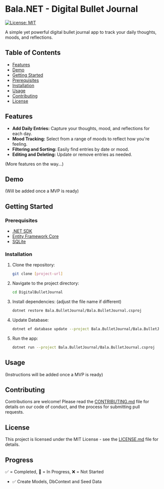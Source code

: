 # Bala.NET - Digital Bullet Journal

[![License: MIT](https://img.shields.io/badge/License-MIT-yellow.svg)](https://opensource.org/licenses/MIT)

A simple yet powerful digital bullet journal app to track your daily thoughts, moods, and reflections.

## Table of Contents

- [Features](#features)
- [Demo](#demo)
- [Getting Started](#getting-started)
- [Prerequisites](#prerequisites)
- [Installation](#installation)
- [Usage](#usage)
- [Contributing](#contributing)
- [License](#license)

## Features

- **Add Daily Entries:** Capture your thoughts, mood, and reflections for each day.
- **Mood Tracking:** Select from a range of moods to reflect how you're feeling.
- **Filtering and Sorting:** Easily find entries by date or mood.
- **Editing and Deleting:** Update or remove entries as needed.

(More features on the way...)

## Demo

(Will be added once a MVP is ready)

## Getting Started

### Prerequisites

- [.NET SDK](https://dotnet.microsoft.com/download)
- [Entity Framework Core](https://docs.microsoft.com/en-us/ef/core/)
- [SQLite](https://www.sqlite.org/index.html)

### Installation

1. Clone the repository:

   ```bash
   git clone [project-url]
   ```

2. Navigate to the project directory:

   ```bash
   cd DigitalBulletJournal
   ```

3. Install dependencies: (adjust the file name if different)

   ```bash
   dotnet restore Bala.BulletJournal/Bala.BulletJournal.csproj
   ```

4. Update Database:

   ```bash
   dotnet ef database update --project Bala.BulletJournal/Bala.BulletJournal.csproj
   ```

5. Run the app:

   ```bash
   dotnet run --project Bala.BulletJournal/Bala.BulletJournal.csproj
   ```

## Usage

(Instructions will be added once a MVP is ready)

## Contributing

Contributions are welcome! Please read the [CONTRIBUTING.md](CONTRIBUTING.md) file for details on our code of conduct, and the process for submitting pull requests.

## License

This project is licensed under the MIT License - see the [LICENSE.md](LICENSE.md) file for details.

## Progress

✅ = Completed, 🚧 = In Progress, ❌ = Not Started

- ✅ Create Models, DbContext and Seed Data

